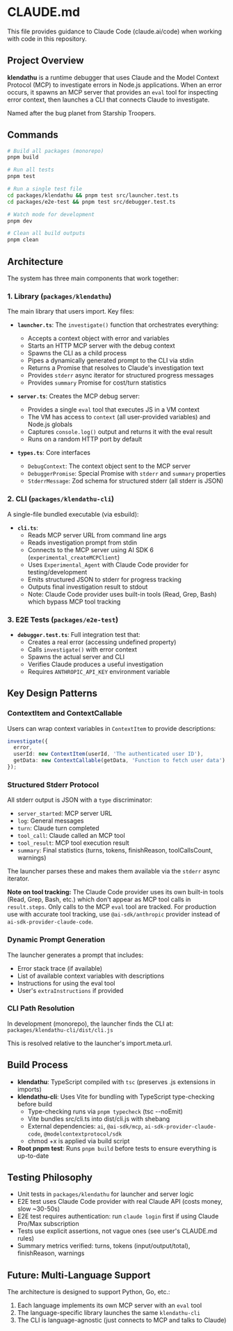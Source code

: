 # CLAUDE.md

This file provides guidance to Claude Code (claude.ai/code) when working with code in this repository.

## Project Overview

**klendathu** is a runtime debugger that uses Claude and the Model Context Protocol (MCP) to investigate errors in Node.js applications. When an error occurs, it spawns an MCP server that provides an `eval` tool for inspecting error context, then launches a CLI that connects Claude to investigate.

Named after the bug planet from Starship Troopers.

## Commands

```bash
# Build all packages (monorepo)
pnpm build

# Run all tests
pnpm test

# Run a single test file
cd packages/klendathu && pnpm test src/launcher.test.ts
cd packages/e2e-test && pnpm test src/debugger.test.ts

# Watch mode for development
pnpm dev

# Clean all build outputs
pnpm clean
```

## Architecture

The system has three main components that work together:

### 1. Library (`packages/klendathu`)

The main library that users import. Key files:

- **`launcher.ts`**: The `investigate()` function that orchestrates everything:
  - Accepts a context object with error and variables
  - Starts an HTTP MCP server with the debug context
  - Spawns the CLI as a child process
  - Pipes a dynamically generated prompt to the CLI via stdin
  - Returns a Promise that resolves to Claude's investigation text
  - Provides `stderr` async iterator for structured progress messages
  - Provides `summary` Promise for cost/turn statistics

- **`server.ts`**: Creates the MCP debug server:
  - Provides a single `eval` tool that executes JS in a VM context
  - The VM has access to `context` (all user-provided variables) and Node.js globals
  - Captures `console.log()` output and returns it with the eval result
  - Runs on a random HTTP port by default

- **`types.ts`**: Core interfaces
  - `DebugContext`: The context object sent to the MCP server
  - `DebuggerPromise`: Special Promise with `stderr` and `summary` properties
  - `StderrMessage`: Zod schema for structured stderr (all stderr is JSON)

### 2. CLI (`packages/klendathu-cli`)

A single-file bundled executable (via esbuild):

- **`cli.ts`**:
  - Reads MCP server URL from command line args
  - Reads investigation prompt from stdin
  - Connects to the MCP server using AI SDK 6 (`experimental_createMCPClient`)
  - Uses `Experimental_Agent` with Claude Code provider for testing/development
  - Emits structured JSON to stderr for progress tracking
  - Outputs final investigation result to stdout
  - Note: Claude Code provider uses built-in tools (Read, Grep, Bash) which bypass MCP tool tracking

### 3. E2E Tests (`packages/e2e-test`)

- **`debugger.test.ts`**: Full integration test that:
  - Creates a real error (accessing undefined property)
  - Calls `investigate()` with error context
  - Spawns the actual server and CLI
  - Verifies Claude produces a useful investigation
  - Requires `ANTHROPIC_API_KEY` environment variable

## Key Design Patterns

### ContextItem and ContextCallable

Users can wrap context variables in `ContextItem` to provide descriptions:

```typescript
investigate({
  error,
  userId: new ContextItem(userId, 'The authenticated user ID'),
  getData: new ContextCallable(getData, 'Function to fetch user data')
});
```

### Structured Stderr Protocol

All stderr output is JSON with a `type` discriminator:
- `server_started`: MCP server URL
- `log`: General messages
- `turn`: Claude turn completed
- `tool_call`: Claude called an MCP tool
- `tool_result`: MCP tool execution result
- `summary`: Final statistics (turns, tokens, finishReason, toolCallsCount, warnings)

The launcher parses these and makes them available via the `stderr` async iterator.

**Note on tool tracking:** The Claude Code provider uses its own built-in tools (Read, Grep, Bash, etc.) which don't appear as MCP tool calls in `result.steps`. Only calls to the MCP `eval` tool are tracked. For production use with accurate tool tracking, use `@ai-sdk/anthropic` provider instead of `ai-sdk-provider-claude-code`.

### Dynamic Prompt Generation

The launcher generates a prompt that includes:
- Error stack trace (if available)
- List of available context variables with descriptions
- Instructions for using the eval tool
- User's `extraInstructions` if provided

### CLI Path Resolution

In development (monorepo), the launcher finds the CLI at:
`packages/klendathu-cli/dist/cli.js`

This is resolved relative to the launcher's import.meta.url.

## Build Process

- **klendathu**: TypeScript compiled with `tsc` (preserves .js extensions in imports)
- **klendathu-cli**: Uses Vite for bundling with TypeScript type-checking before build
  - Type-checking runs via `pnpm typecheck` (tsc --noEmit)
  - Vite bundles src/cli.ts into dist/cli.js with shebang
  - External dependencies: `ai`, `@ai-sdk/mcp`, `ai-sdk-provider-claude-code`, `@modelcontextprotocol/sdk`
  - chmod +x is applied via build script
- **Root pnpm test**: Runs `pnpm build` before tests to ensure everything is up-to-date

## Testing Philosophy

- Unit tests in `packages/klendathu` for launcher and server logic
- E2E test uses Claude Code provider with real Claude API (costs money, slow ~30-50s)
- E2E test requires authentication: run `claude login` first if using Claude Pro/Max subscription
- Tests use explicit assertions, not vague ones (see user's CLAUDE.md rules)
- Summary metrics verified: turns, tokens (input/output/total), finishReason, warnings

## Future: Multi-Language Support

The architecture is designed to support Python, Go, etc.:
1. Each language implements its own MCP server with an `eval` tool
2. The language-specific library launches the same `klendathu-cli`
3. The CLI is language-agnostic (just connects to MCP and talks to Claude)
